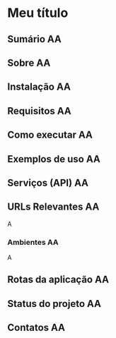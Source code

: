 # Meu título

## Sumário AA

## Sobre AA

## Instalação AA

## Requisitos AA

## Como executar AA

## Exemplos de uso AA

## Serviços (API) AA

## URLs Relevantes AA
A
### Ambientes AA
A
## Rotas da aplicação AA

## Status do projeto AA

## Contatos AA
